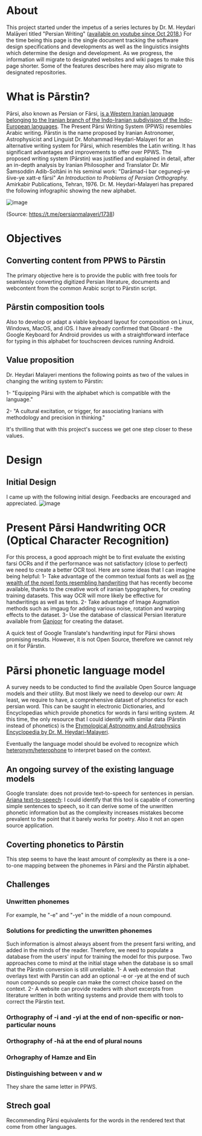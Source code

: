 # About
This project started under the impetus of a series lectures by Dr. M. Heydari Malāyeri titled "Persian Writing" ([available on youtube since Oct 2018.](https://www.youtube.com/watch?v=t2P8ou7p2nk&list=PLuhW6Hw2wheOjqD5m-qmxI01Ky3d0v5nF))
For the time being this page is the single document tracking the software design specifications and developments as well as the linguistics insights which determine the design and development. As we progress, the information will migrate to designated websites and wiki pages to make this page shorter. Some of the features describes here may also migrate to designated repositories.
# What is Pārstin?
Pārsi, also known as Persian or Fārsi, [is a Western Iranian language belonging to the Iranian branch of the Indo-Iranian subdivision of the Indo-European languages](https://en.wikipedia.org/wiki/Persian_language). The Present Pārsi Writing System (PPWS) resembles Arabic writing. Pārstin is the name proposed by Iranian Astronomer, Astrophysicist and Linguist Dr. Mohammad Heydari-Malayeri for an alternative writing system for Pārsi, which resembles the Latin writing. It has significant advantages and improvements to offer over PPWS.
The proposed writing system (Pārstin) was justified and explained in detail, after an in-depth analysis by Iranian Philosopher and Translator Dr. Mir Šamsoddin Adib-Soltāni in his seminal work: "Darāmad-i bar cegunegi-ye šive-ye xatt-e fārsi" _An Introduction to Problems of Persian Orthography._ Amirkabir Publications, Tehran, 1976. Dr. M. Heydari-Malayeri has prepared the following infographic showing the new alphabet. 

![image](https://user-images.githubusercontent.com/83266560/116194068-2eedf380-a6e5-11eb-825f-b333e2c7c70b.png)

(Source: https://t.me/persianmalayeri/1738)

# Objectives
## Converting content from PPWS to Pārstin
The primary objective here is to provide the public with free tools for seamlessly converting digitized Persian literature, documents and webcontent from the common Arabic script to Pārstin script.
## Pārstin composition tools
Also to develop or adapt a viable keyboard layout for composition on Linux, Windows, MacOS, and iOS. I have already confirmed that Gboard - the Google Keyboard for Android provides us with a straightforward interface for typing in this alphabet for touchscreen devices running Android.
## Value proposition
Dr. Heydari Malayeri mentions the following points as two of the values in changing the writing system to Pārstin:


1- "Equipping Pārsi with the alphabet which is compatible with the language."


2- "A cultural excitation, or trigger, for associating Iranians with methodology and precision in thinking."


It's thrilling that with this project's success we get one step closer to these values.

# Design
## Initial Design
I came up with the following initial design. Feedbacks are encouraged and appreciated.
![image](https://user-images.githubusercontent.com/83266560/116226851-573b1980-a708-11eb-8ed6-6673594a14c0.png)

# Present Pārsi Handwriting OCR (Optical Character Recognition)
For this process, a good approach might be to first evaluate the existing farsi OCRs and if the performance was not satisfactory (close to perfect) we need to create a better OCR tool. Here are some ideas that I can imagine being helpful: 1- Take advantage of the common textual fonts as well as [the wealth of the novel fonts resembling handwriting](https://maryamsoft.com/FontShop/) that has recently become available, thanks to the creative work of iranian typographers, for creating training datasets. This way OCR will more likely be effective for handwritings as well as texts. 2- Take advantage of Image Augmation methods such as imgaug for adding various noise, rotation and warping effects to the dataset. 3- Use the database of classical Persian literature available from [Ganjoor](http://epub.ganjoor.net/) for creating the dataset.

A quick test of Google Translate's handwriting input for Pārsi shows promising results. However, it is not Open Source, therefore we cannot rely on it for Pārstin. 

# Pārsi phonetic language model
A survey needs to be conducted to find the available Open Source language models and their utility. But most likely we need to develop our own:
At least, we require to have, a comprehensive dataset of phonetics for each persian word. This can be saught in electronic Dictionaries, and Encyclopedias which provide phonetics for words in farsi writing system. At this time, the only resource that I could identify with similar data (Pārstin instead of phonetics) is the [Etymological Astronomy and Astrophysics Encyclopedia by Dr. M. Heydari-Malayeri](http://dictionary.obspm.fr/index.php).

Eventually the language model should be evolved to recognize which [heteronym/heterophone](https://en.wikipedia.org/wiki/Heteronym_(linguistics)) to interpret based on the context.
## An ongoing survey of the existing language models
Google translate: does not provide text-to-speech for sentences in persian. 
[Ariana text-to-speech](http://farsireader.com/webdemoen/): I could identify that this tool is capable of converting simple sentences to speech, so it can derive some of the unwritten phonetic information but as the complexity increases mistakes become prevalent to the point that it barely works for poetry. Also it not an open source application. 
## Coverting phonetics to Pārstin
This step seems to have the least amount of complexity as there is a one-to-one mapping between the phonemes in Pārsi and the Pārstin alphabet.

## Challenges
### Unwritten phonemes 
For example, he "-e" and "-ye" in the middle of a noun compound.
### Solutions for predicting the unwritten phonemes
Such information is almost always absent from the present farsi writing, and added in the minds of the reader. Therefore, we need to populate a database from the users' input for training the model for this purpose. Two approaches come to mind at the initial stage when the database is so small that the Pārstin conversion is still unreliable. 1- A web extension that overlays text with Parstin can add an optional -e or -ye at the end of such noun compounds so people can make the correct choice based on the context. 2- A website can provide readers with short excerpts from literature written in both writing systems and provide them with tools to correct the Pārstin text.
### Orthography of -i and -yi at the end of non-specific or non-particular nouns
### Orthography of -hā at the end of plural nouns
### Orhography of Hamze and Ein
### Distinguishing between v and w
They share the same letter in PPWS.

## Strech goal
Recommending Pārsi equivalents for the words in the rendered text that come from other languages.
